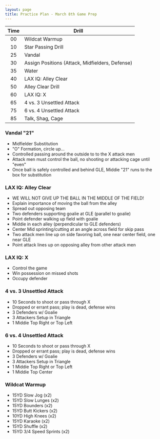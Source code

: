 ```yaml
---
layout: page
title: Practice Plan - March 8th Game Prep
---
```


| Time | Drill |
| :---: | --- |
| 00 | Wildcat Warmup |
| 10 | Star Passing Drill |
| 25 | Vandal |
| 30 | Assign Positions (Attack, Midfielders, Defense) |
| 35 | Water |
| 40 | LAX IQ: Alley Clear |
| 50 | Alley Clear Drill |
| 60 | LAX IQ: X
| 65 | 4 vs. 3 Unsettled Attack | 
| 75 | 6 vs. 4 Unsettled Attack | 
| 85 | Talk, Shag, Cage | 


### Vandal "21"

* Midfielder Substitution
* "O" Formation, circle up...
* Controlled passing around the outside to to the X attack men
* Attack men must control the ball, no shooting or attacking cage until "even"
* Once ball is safely controlled and behind GLE, Middie "21" runs to the box for substitution

### LAX IQ: Alley Clear

* WE WILL NOT GIVE UP THE BALL IN THE MIDDLE OF THE FIELD!
* Explain importance of moving the ball from the alley
* Spread out opposing team
* Two defenders supporting goalie at GLE (parallel to goalie)
* Point defender walking up field with goalie
* Middie in each alley (perpendicular to GLE defenders)
* Center Mid sprinting/cutting at an angle across field for skip pass
* Two attack men line up on side favoring ball, one near center field, one near GLE
* Point attack lines up on opposing alley from other attack men

### LAX IQ: X

* Control the game
* Win possession on missed shots
* Occupy defender

### 4 vs. 3 Unsettled Attack

* 10 Seconds to shoot or pass through X
* Dropped or errant pass; play is dead, defense wins
* 3 Defenders w/ Goalie
* 3 Attackers Setup in Triangle
* 1 Middie Top Right or Top Left

### 6 vs. 4 Unsettled Attack

* 10 Seconds to shoot or pass through X
* Dropped or errant pass; play is dead, defense wins
* 3 Defenders w/ Goalie
* 3 Attackers Setup in Triangle
* 1 Middie Top Right or Top Left
* 1 Middie Top Center

### Wildcat Warmup

* 15YD Slow Jog (x2)
* 15YD Slow Lunges (x2)
* 15YD Bounders (x2)
* 15YD Butt Kickers (x2)
* 10YD High Knees (x2)
* 15YD Karaoke (x2)
* 15YD Shuffle (x2)
* 15YD 3/4 Speed Sprints (x2)
